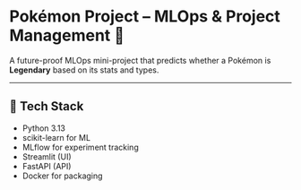 # Pokémon Project – MLOps & Project Management 🐉

A future-proof MLOps mini-project that predicts whether a Pokémon is **Legendary** based on its stats and types.

---

## 🧰 Tech Stack
- Python 3.13
- scikit-learn for ML
- MLflow for experiment tracking
- Streamlit (UI)
- FastAPI (API)
- Docker for packaging

